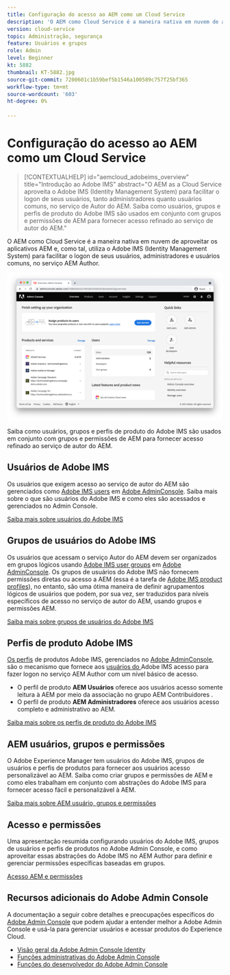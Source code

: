 ```yaml
---
title: Configuração do acesso ao AEM como um Cloud Service
description: 'O AEM como Cloud Service é a maneira nativa em nuvem de aproveitar os aplicativos AEM e, como tal, utiliza o Adobe IMS (Identity Management System) para facilitar o logon de usuários, administradores e usuários comuns, no serviço AEM Author. Saiba como usuários, grupos de usuários e perfis de produtos do Adobe IMS são usados junto a grupos e permissões de AEM para fornecer acesso específico ao AEM Author.  '
version: cloud-service
topic: Administração, segurança
feature: Usuários e grupos
role: Admin
level: Beginner
kt: 5882
thumbnail: KT-5882.jpg
source-git-commit: 7200601c1b59bef5b1546a100589c757f25bf365
workflow-type: tm+mt
source-wordcount: '603'
ht-degree: 0%

---
```



# Configuração do acesso ao AEM como um Cloud Service

>[!CONTEXTUALHELP]
>id="aemcloud_adobeims_overview"
>title="Introdução ao Adobe IMS"
>abstract="O AEM as a Cloud Service aproveita o Adobe IMS (Identity Management System) para facilitar o logon de seus usuários, tanto administradores quanto usuários comuns, no serviço de Autor do AEM. Saiba como usuários, grupos e perfis de produto do Adobe IMS são usados em conjunto com grupos e permissões de AEM para fornecer acesso refinado ao serviço de autor do AEM."

O AEM como Cloud Service é a maneira nativa em nuvem de aproveitar os aplicativos AEM e, como tal, utiliza o Adobe IMS (Identity Management System) para facilitar o logon de seus usuários, administradores e usuários comuns, no serviço AEM Author.

![Adobe Admin Console](./assets/hero.png)

Saiba como usuários, grupos e perfis de produto do Adobe IMS são usados em conjunto com grupos e permissões de AEM para fornecer acesso refinado ao serviço de autor do AEM.

## Usuários de Adobe IMS

Os usuários que exigem acesso ao serviço de autor do AEM são gerenciados como [Adobe IMS users](https://helpx.adobe.com/br/enterprise/using/set-up-identity.html) em [Adobe AdminConsole](https://adminconsole.adobe.com). Saiba mais sobre o que são usuários do Adobe IMS e como eles são acessados e gerenciados no Admin Console.

[Saiba mais sobre usuários do Adobe IMS](./adobe-ims-users.md)

## Grupos de usuários do Adobe IMS

Os usuários que acessam o serviço Autor do AEM devem ser organizados em grupos lógicos usando [Adobe IMS user groups](https://helpx.adobe.com/enterprise/using/user-groups.html) em [Adobe AdminConsole](https://adminconsole.adobe.com). Os grupos de usuários do Adobe IMS não fornecem permissões diretas ou acesso a AEM (essa é a tarefa de [Adobe IMS product profiles](#adobe-ims-product-profiles)), no entanto, são uma ótima maneira de definir agrupamentos lógicos de usuários que podem, por sua vez, ser traduzidos para níveis específicos de acesso no serviço de autor do AEM, usando grupos e permissões AEM.

[Saiba mais sobre grupos de usuários do Adobe IMS](./adobe-ims-user-groups.md)

## Perfis de produto Adobe IMS

[Os perfis](https://helpx.adobe.com/enterprise/using/manage-permissions-and-roles.html) de produtos Adobe IMS, gerenciados no  [Adobe AdminConsole](https://adminconsole.adobe.com), são o mecanismo que fornece aos  [usuários do ](#adobe-ims-users) Adobe IMS acesso para fazer logon no serviço AEM Author com um nível básico de acesso.

+ O perfil de produto __AEM Usuários__ oferece aos usuários acesso somente leitura à AEM por meio da associação no grupo AEM Contribuidores .
+ O perfil de produto __AEM Administradores__ oferece aos usuários acesso completo e administrativo ao AEM.

[Saiba mais sobre os perfis de produto do Adobe IMS](./adobe-ims-product-profiles.md)

## AEM usuários, grupos e permissões

O Adobe Experience Manager tem usuários do Adobe IMS, grupos de usuários e perfis de produtos para fornecer aos usuários acesso personalizável ao AEM. Saiba como criar grupos e permissões de AEM e como eles trabalham em conjunto com abstrações do Adobe IMS para fornecer acesso fácil e personalizável à AEM.

[Saiba mais sobre AEM usuário, grupos e permissões](./aem-users-groups-and-permissions.md)

## Acesso e permissões

Uma apresentação resumida configurando usuários do Adobe IMS, grupos de usuários e perfis de produtos no Adobe Admin Console, e como aproveitar essas abstrações do Adobe IMS no AEM Author para definir e gerenciar permissões específicas baseadas em grupos.

[Acesso AEM e permissões](./walk-through.md)

## Recursos adicionais do Adobe Admin Console

A documentação a seguir cobre detalhes e preocupações específicos do [Adobe Admin Console](https://adminconsole.adobe.com) que podem ajudar a entender melhor a Adobe Admin Console e usá-la para gerenciar usuários e acessar produtos do Experience Cloud.

+ [Visão geral da Adobe Admin Console Identity](https://helpx.adobe.com/enterprise/using/identity.html)
+ [Funções administrativas do Adobe Admin Console](https://helpx.adobe.com/enterprise/using/admin-roles.html)
+ [Funções do desenvolvedor do Adobe Admin Console](https://helpx.adobe.com/enterprise/using/manage-developers.html)